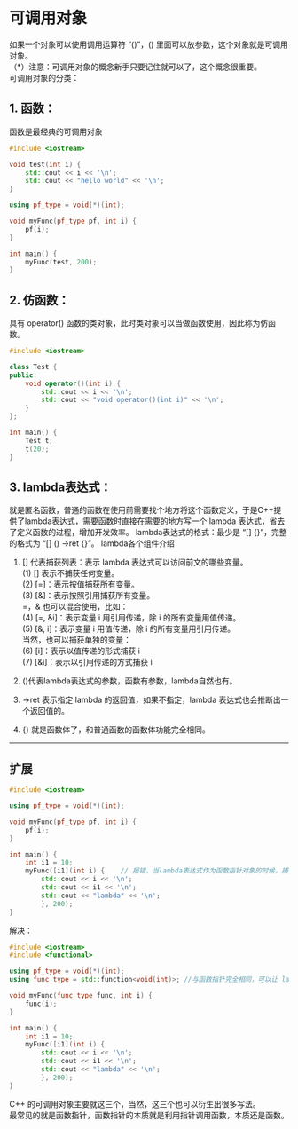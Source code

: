 # 可调用对象
如果一个对象可以使用调用运算符 “()”，() 里面可以放参数，这个对象就是可调用对象。  
（*）注意：可调用对象的概念新手只要记住就可以了，这个概念很重要。  
可调用对象的分类：  
## 1. 函数：  
函数是最经典的可调用对象
```cpp
#include <iostream>

void test(int i) {
	std::cout << i << '\n';
	std::cout << "hello world" << '\n';
}

using pf_type = void(*)(int);

void myFunc(pf_type pf, int i) {
	pf(i);
}

int main() {
	myFunc(test, 200);
}
```

## 2. 仿函数：  
具有 operator() 函数的类对象，此时类对象可以当做函数使用，因此称为仿函数。
```cpp
#include <iostream>

class Test {
public:
	void operator()(int i) {
		std::cout << i << '\n';
		std::cout << "void operator()(int i)" << '\n';
	}
};

int main() {
	Test t;
	t(20);
}
```

## 3. lambda表达式：  
就是匿名函数，普通的函数在使用前需要找个地方将这个函数定义，于是C++提供了lambda表达式，需要函数时直接在需要的地方写一个 lambda 表达式，省去了定义函数的过程，增加开发效率。
lambda表达式的格式：最少是 “[] {}”，完整的格式为 “[] () ->ret {}”。
lambda各个组件介绍
1. [] 代表捕获列表：表示 lambda 表达式可以访问前文的哪些变量。  
(1) [] 表示不捕获任何变量。  
(2) [=]：表示按值捕获所有变量。  
(3) [&]：表示按照引用捕获所有变量。  
=，& 也可以混合使用，比如：  
(4) [=, &i]：表示变量 i 用引用传递，除 i 的所有变量用值传递。  
(5) [&, i]：表示变量 i 用值传递，除 i 的所有变量用引用传递。  
当然，也可以捕获单独的变量：  
(6) [i]：表示以值传递的形式捕获 i  
(7) [&i]：表示以引用传递的方式捕获 i 

2. ()代表lambda表达式的参数，函数有参数，lambda自然也有。

3. ->ret 表示指定 lambda 的返回值，如果不指定，lambda 表达式也会推断出一个返回值的。
4. {} 就是函数体了，和普通函数的函数体功能完全相同。
---
## 扩展
```cpp
#include <iostream>

using pf_type = void(*)(int);

void myFunc(pf_type pf, int i) {
	pf(i);
}

int main() { 
	int i1 = 10;
	myFunc([i1](int i) {    // 报错，当lambda表达式作为函数指针对象的时候，捕获列表必须为空。
		std::cout << i << '\n';
		std::cout << i1 << '\n';
		std::cout << "lambda" << '\n';
		}, 200);
}
```
解决：
```cpp
#include <iostream>
#include <functional>

using pf_type = void(*)(int);
using func_type = std::function<void(int)>;	//与函数指针完全相同，可以让 lambda 表达式捕获东西

void myFunc(func_type func, int i) {
	func(i);
}

int main() { 
	int i1 = 10;
	myFunc([i1](int i) {
		std::cout << i << '\n';
		std::cout << i1 << '\n';
		std::cout << "lambda" << '\n';
		}, 200);
}
```
C++ 的可调用对象主要就这三个，当然，这三个也可以衍生出很多写法。  
最常见的就是函数指针，函数指针的本质就是利用指针调用函数，本质还是函数。
